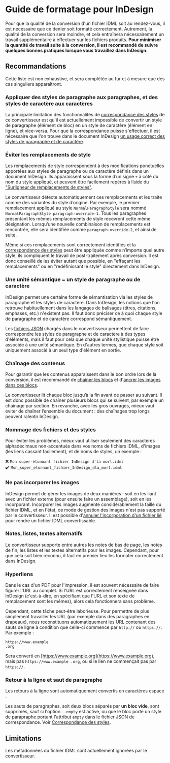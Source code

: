 # Guide de formatage pour InDesign

Pour que la qualité de la conversion d'un fichier IDML soit au rendez-vous, il est nécessaire que ce denier soit formaté correctement. Autrement, la qualité de la conversion sera moindre, et cela entraînera nécessairement un travail supplémentaire à effectuer sur les fichiers produits. **Pour minimiser la quantité de travail suite à la conversion, il est recommandé de suivre quelques bonnes pratiques lorsque vous travaillez dans InDesign.**

## Recommandations

Cette liste est non exhaustive, et sera complétée au fur et à mesure que des cas singuliers apparaîtront.

### Appliquer des styles de paragraphe aux paragraphes, et des styles de caractère aux caractères

La principale limitation des fonctionnalités de [correspondance des styles](https://outdesign.deborderbollore.fr/en/3_usage.html#correspondance-des-styles) de ce convertisseur est qu'il est actuellement impossible de convertir un style de paragraphe (élément de bloc) en un style de caractère (élément en ligne), et vice-versa. Pour que la correspondance puisse s'effectuer, il est nécessaire que l'on trouve dans le document InDesign [un usage correct des styles de paragraphe et de caractère](https://helpx.adobe.com/fr/indesign/using/paragraph-character-styles.html).

### Éviter les remplacements de style

Les remplacements de style correspondent à des modifications ponctuelles apportées aux styles de paragraphe ou de caractère définis dans un document InDesign. Ils apparaissent sous la forme d’un signe `+` à côté du nom du style appliqué, et peuvent être facilement repérés à l’aide du ["Surligneur de remplacements de styles"](https://helpx.adobe.com/fr/indesign/using/paragraph-character-styles.html#style-overrides).

Le convertisseur détecte automatiquement ces remplacements et les traite comme des variantes du style d’origine. Par exemple, le premier remplacement appliqué au style `NormalParagraphStyle` sera nommé `NormalParagraphStyle paragraph-override-1`. Tous les paragraphes présentant les mêmes remplacements de style recevront cette même désignation. Lorsqu’une nouvelle combinaison de remplacements est rencontrée, elle sera identifiée comme `paragraph-override-2`, et ainsi de suite.

Même si ces remplacements sont correctement identifiés et la [correspondance des styles](https://outdesign.deborderbollore.fr/fr/3_usage.html#correspondance-des-styles) peut être appliquée comme n’importe quel autre style, ils compliquent le travail de post-traitement après conversion. Il est donc conseillé de les éviter autant que possible, en "effaçant les remplacements" ou en "redéfinissant le style" directement dans InDesign.

### Une unité sémantique = un style de paragraphe ou de caractère

InDesign permet une certaine forme de sémantisation via les styles de paragraphe et les styles de caractère. Dans InDesign, les notions que l'on retrouve habituellement dans les langages de balisages (titres, citations, emphases, etc.) n'existent pas. Il faut donc préciser ce à quoi chaque style de paragraphe et de caractère correspond sémantiquement.

Les [fichiers JSON](https://outdesign.deborderbollore.fr/fr/3_usage.html#correspondance-des-styles) chargés dans le convertisseur permettent de faire correspondre les styles de paragraphe et de caractère à des types d'éléments, mais il faut pour cela que chaque unité stylistique puisse être associée à une unité sémantique. En d'autres termes, que chaque style soit uniquement associé à un seul type d'élément en sortie.

### Chaînage des contenus

Pour garantir que les contenus apparaissent dans le bon ordre lors de la conversion, il est recommandé de [chaîner les blocs](https://helpx.adobe.com/indesign/using/threading-text.html?x-product=Helpx%2F1.0.0&x-product-location=Search%3AForums%3Alink%2F3.7.2-dev.2) et d'[ancrer les images dans ces blocs](https://helpx.adobe.com/indesign/using/anchored-objects.html).

Le convertisseur lit chaque bloc jusqu’à la fin avant de passer au suivant. Il est donc possible de chaîner plusieurs blocs qui se suivent, par exemple un chaînage par section. En revanche, avec les gros ouvrages, mieux vaut éviter de chaîner l’ensemble du document : des chaînages trop longs peuvent ralentir InDesign.

### Nommage des fichiers et des styles

Pour éviter les problèmes, mieux vaut utiliser seulement des caractères alphadécimaux non-accentués dans vos noms de fichiers IDML, d'images (les liens cassant facilement), et de noms de styles, un exemple :

❌ `Mon super-étonnant fichier InDesign d'la mort.idml` \
✔️ `Mon_super_etonnant_fichier_InDesign_dla_mort.idml`

### Ne pas incorporer les images

InDesign permet de gérer les images de deux manières : soit en les liant avec un fichier externe (pour ensuite faire un assemblage), soit en les incorporant. Incorporer les images augmente considérablement la taille du fichier IDML, et en l'état, ce mode de gestion des images n'est pas supporté par le convertisseur. Il est possible d'[annuler l'incorporation d'un fichier lié](https://helpx.adobe.com/fr/indesign/using/graphics-links.html) pour rendre un fichier IDML convertissable.

### Notes, listes, textes alternatifs

Le convertisseur supporte entre autres les notes de bas de page, les notes de fin, les listes et les textes alternatifs pour les images. Cependant, pour que cela soit bien reconnu, il faut en premier lieu les formater correctement dans InDesign.

### Hyperliens

Dans le cas d'un PDF pour l'impression, il est souvent nécessaire de faire figurer l'URL au complet. Si l'URL est correctement renseignée dans InDesign (c'est-à-dire, en spécifiant que l'URL et son texte de remplacement sont les mêmes), alors cela fonctionnera sans problème.

Cependant, cette tâche peut-être laborieuse. Pour permettre de plus simplement travailler les URL (par exemple dans des paragraphes en drapeaux), nous reconstituons automatiquement les URL contenant des sauts de ligne à condition que celle-ci commence par `http://` ou `https://`. Par exemple :

```
https://www.example
.org
```

Sera converti en [https://www.example.org](https://www.example.org), mais pas `https://www.example .org`, ou si le lien ne commençait pas par `https://`.

### Retour à la ligne et saut de paragraphe

Les retours à la ligne sont automatiquement convertis en caractères espace ` `.

Les sauts de paragraphes, soit deux blocs séparés par **un bloc vide**, sont supprimés, sauf si l'option `--empty` est active, ou que le bloc porte un style de parapraphe portant l'attribut `empty` dans le fichier JSON de correspondance. Voir [Correspondance des styles](https://outdesign.deborderbollore.fr/fr/3_usage.html#correspondance-des-styles).

## Limitations

Les métadonnées du fichier IDML sont actuellement ignorées par le convertisseur.